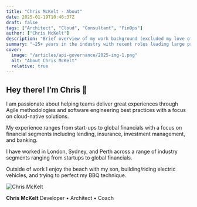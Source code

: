 ```yaml
---
title: "Chris McKelt - About"
date: 2025-01-19T10:46:37Z
draft: false
tags: ["Architect", "Cloud", "Consultant", "FinOps"]
author: ["Chris McKelt"]
description: "Brief overview of my work background (excluded my love of my family & Texas BBQ)"
summary: "~25+ years in the industry with recent roles leading large programs acros people process and technology~"
cover:
  image: "/articles/api-governance/2025-img-1.png"
  alt: "About Chris McKelt"
  relative: true
---
```


## Hey there! I’m Chris 👋

I am passionate about helping teams deliver great experiences through Agile methodologies and software engineering best practices with a focus on cloud-native solutions.

My experience ranges from start-ups to global financials with a focus on financial segments including lending, insurance, investment management, and banking.

I have worked in London, Sydney, and Perth across a range of industry segments ranging from startups to global financials.

Outside of work I enjoy the beach with my son, building/riding electric vehicles, and trying to perfect my BBQ technique.

![Chris McKelt](https://blog.mckelt.com/assets/img/me9.jpg "Chris McKelt")

**Chris McKelt**
Developer • Architect • Coach
